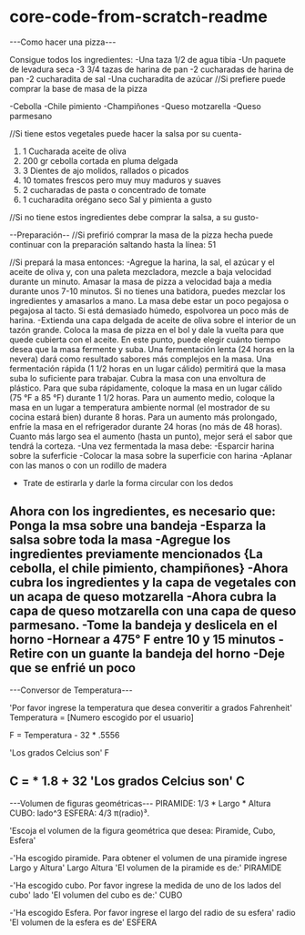 # core-code-from-scratch-readme

---Como hacer una pizza---

Consigue todos los ingredientes:
-Una taza 1/2 de agua tibia
-Un paquete de levadura seca
-3 3/4 tazas de harina de pan
-2 cucharadas de harina de pan
-2 cucharadita de sal 
-Una cucharadita de azúcar
//Si prefiere puede comprar la base de masa de la pizza

-Cebolla
-Chile pimiento
-Champiñones
-Queso motzarella
-Queso parmesano

//Si tiene estos vegetales puede hacer la salsa por su cuenta-

1. 1 Cucharada aceite de oliva 
2. 200 gr cebolla cortada en pluma delgada 
3. 3 Dientes de ajo molidos, rallados o picados 
4. 10 tomates frescos pero muy muy maduros y suaves 
5. 2 cucharadas de pasta o concentrado de tomate 
6. 1 cucharadita orégano seco Sal y pimienta a gusto

//Si no tiene estos ingredientes debe comprar la salsa, a su gusto-

--Preparación--
//Si prefirió comprar la masa de la pizza hecha puede continuar con la preparación saltando hasta la línea: 51

//Si prepará la masa  entonces:
-Agregue la harina, la sal, el azúcar y el aceite de oliva y, con una paleta mezcladora, mezcle a baja velocidad durante un minuto.
Amasar la masa de pizza a velocidad baja a media durante unos 7-10 minutos.
Si no tienes una batidora, puedes mezclar los ingredientes y amasarlos a mano.
La masa debe estar un poco pegajosa o pegajosa al tacto. Si está demasiado húmedo, espolvorea un poco más de harina.
-Extienda una capa delgada de aceite de oliva sobre el interior de un tazón grande. Coloca la masa de pizza en el bol y dale la vuelta para que quede cubierta con el aceite.
En este punto, puede elegir cuánto tiempo desea que la masa fermente y suba. Una fermentación lenta (24 horas en la nevera) dará como resultado sabores más complejos en la masa. Una fermentación rápida (1 1/2 horas en un lugar cálido) permitirá que la masa suba lo suficiente para trabajar.
Cubra la masa con una envoltura de plástico.
Para que suba rápidamente, coloque la masa en un lugar cálido (75 °F a 85 °F) durante 1 1/2 horas.
Para un aumento medio, coloque la masa en un lugar a temperatura ambiente normal (el mostrador de su cocina estará bien) durante 8 horas. Para un aumento más prolongado, enfríe la masa en el refrigerador durante 24 horas (no más de 48 horas).
Cuanto más largo sea el aumento (hasta un punto), mejor será el sabor que tendrá la corteza.
-Una vez fermentada la masa debe:
-Esparcir harina sobre la suferficie
-Colocar la masa sobre la superficie con harina
-Aplanar con las manos o con un rodillo de madera 
- Trate de estirarla y darle la forma circular con los dedos

Ahora con los ingredientes, es necesario que:
Ponga la msa sobre una bandeja
-Esparza la salsa sobre toda la masa
-Agregue los ingredientes previamente mencionados {La cebolla, el chile pimiento, champiñones}
-Ahora cubra los ingredientes y la capa de vegetales con un acapa de queso motzarella
-Ahora cubra la capa de queso motzarella con una capa de queso parmesano.
-Tome la bandeja y deslicela en el horno
-Hornear a 475° F entre 10 y 15 minutos
-Retire con un guante la bandeja del horno
-Deje que se enfrié un poco
------------------------------------------------

---Conversor de Temperatura---

'Por favor ingrese la temperatura que desea converitir a grados Fahrenheit'
Temperatura = [Numero escogido por el usuario]

F = Temperatura - 32 * .5556

'Los grados Celcius son' F

C = * 1.8 + 32
'Los grados Celcius son' C
----------------------------------------------

---Volumen de figuras geométricas---
PIRAMIDE: 1/3 * Largo * Altura
CUBO: lado^3
ESFERA: 4/3 π(radio)³.

'Escoja el volumen de la figura geométrica que desea: Piramide, Cubo, Esfera'

-'Ha escogido piramide. Para obtener el volumen de una piramide ingrese Largo y Altura'
Largo
Altura
'El volumen de la piramide es de:' PIRAMIDE

-'Ha escogido cubo. Por favor ingrese la medida de uno de los lados del cubo'
lado
'El volumen del cubo es de:' CUBO

-'Ha escogido Esfera. Por favor ingrese el largo del radio de su esfera'
radio
'El volumen de la esfera es de' ESFERA
